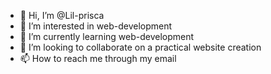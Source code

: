 - 👋 Hi, I’m @Lil-prisca
- 👀 I’m interested in web-development
- 🌱 I’m currently learning web-development
- 💞️ I’m looking to collaborate on a practical website creation
- 📫 How to reach me through my email

<!---
Lil-prisca/Lil-prisca is a ✨ special ✨ repository because its `README.md` (this file) appears on your GitHub profile.
You can click the Preview link to take a look at your changes.
--->
